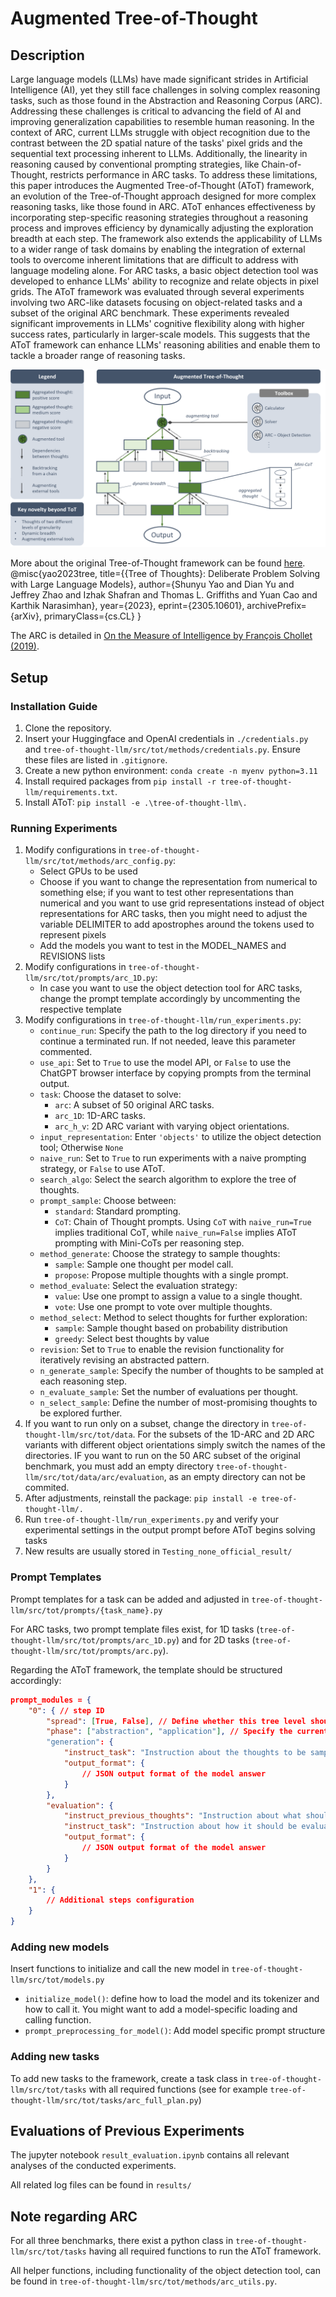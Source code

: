 # Augmented Tree-of-Thought

## Description
Large language models (LLMs) have made significant strides in Artificial Intelligence (AI), yet they still face challenges in solving complex reasoning tasks, such as those found in the Abstraction and Reasoning Corpus (ARC). Addressing these challenges is critical to advancing the field of AI and improving generalization capabilities to resemble human reasoning. In the context of ARC, current LLMs struggle with object recognition due to the contrast between the 2D spatial nature of the tasks' pixel grids and the sequential text processing inherent to LLMs. Additionally, the linearity in reasoning caused by conventional prompting strategies, like Chain-of-Thought, restricts performance in ARC tasks. To address these limitations, this paper introduces the Augmented Tree-of-Thought (AToT) framework, an evolution of the Tree-of-Thought approach designed for more complex reasoning tasks, like those found in ARC. AToT enhances effectiveness by incorporating step-specific reasoning strategies throughout a reasoning process and improves efficiency by dynamically adjusting the exploration breadth at each step. The framework also extends the applicability of LLMs to a wider range of task domains by enabling the integration of external tools to overcome inherent limitations that are difficult to address with language modeling alone. For ARC tasks, a basic object detection tool was developed to enhance LLMs' ability to recognize and relate objects in pixel grids. The AToT framework was evaluated through several experiments involving two ARC-like datasets focusing on object-related tasks and a subset of the original ARC benchmark. These experiments revealed significant improvements in LLMs' cognitive flexibility along with higher success rates, particularly in larger-scale models. This suggests that the AToT framework can enhance LLMs' reasoning abilities and enable them to tackle a broader range of reasoning tasks.

![Augmented Tree-of-Thought Framework](images/AToT_prompting.png)

More about the original Tree-of-Thought framework can be found [here](https://github.com/princeton-nlp/tree-of-thought-llm).
@misc{yao2023tree,
      title={{Tree of Thoughts}: Deliberate Problem Solving with Large Language Models}, 
      author={Shunyu Yao and Dian Yu and Jeffrey Zhao and Izhak Shafran and Thomas L. Griffiths and Yuan Cao and Karthik Narasimhan},
      year={2023},
      eprint={2305.10601},
      archivePrefix={arXiv},
      primaryClass={cs.CL}
}

The ARC is detailed in [On the Measure of Intelligence by François Chollet (2019)](http://arxiv.org/abs/1911.01547).

## Setup

### Installation Guide
1. Clone the repository.
2. Insert your Huggingface and OpenAI credentials in `./credentials.py` and `tree-of-thought-llm/src/tot/methods/credentials.py`. Ensure these files are listed in `.gitignore`.
3. Create a new python environment: `conda create -n myenv python=3.11`
4. Install required packages from `pip install -r tree-of-thought-llm/requirements.txt`.
5. Install AToT: `pip install -e .\tree-of-thought-llm\.`

### Running Experiments
1. Modify configurations in `tree-of-thought-llm/src/tot/methods/arc_config.py`:
    - Select GPUs to be used
    - Choose if you want to change the representation from numerical to something else; if you want to test other representations than numerical and you want to use grid representations instead of object representations for ARC tasks, then you might need to adjust the variable DELIMITER to add apostrophes around the tokens used to represent pixels 
    - Add the models you want to test in the MODEL_NAMES and REVISIONS lists
2. Modify configurations in `tree-of-thought-llm/src/tot/prompts/arc_1D.py`:
    - In case you want to use the object detection tool for ARC tasks, change the prompt template accordingly by uncommenting the respective template
3. Modify configurations in `tree-of-thought-llm/run_experiments.py`:
    - `continue_run`: Specify the path to the log directory if you need to continue a terminated run. If not needed, leave this parameter commented.
    - `use_api`: Set to `True` to use the model API, or `False` to use the ChatGPT browser interface by copying prompts from the terminal output.
    - `task`: Choose the dataset to solve:
        - `arc`: A subset of 50 original ARC tasks.
        - `arc_1D`: 1D-ARC tasks.
        - `arc_h_v`: 2D ARC variant with varying object orientations.
    - `input_representation`: Enter `'objects'` to utilize the object detection tool; Otherwise `None`
    - `naive_run`: Set to `True` to run experiments with a naive prompting strategy, or `False` to use AToT.
    - `search_algo`: Select the search algorithm to explore the tree of thoughts.
    - `prompt_sample`: Choose between:
        - `standard`: Standard prompting.
        - `CoT`: Chain of Thought prompts. Using `CoT` with `naive_run=True` implies traditional CoT, while `naive_run=False` implies AToT prompting with Mini-CoTs per reasoning step.
    - `method_generate`: Choose the strategy to sample thoughts:
        - `sample`: Sample one thought per model call.
        - `propose`: Propose multiple thoughts with a single prompt.
    - `method_evaluate`: Select the evaluation strategy:
        - `value`: Use one prompt to assign a value to a single thought.
        - `vote`: Use one prompt to vote over multiple thoughts.
    - `method_select`: Method to select thoughts for further exploration:
        - `sample`: Sample thought based on probability distribution
        - `greedy`: Select best thoughts by value 
    - `revision`: Set to `True` to enable the revision functionality for iteratively revising an abstracted pattern.
    - `n_generate_sample`: Specify the number of thoughts to be sampled at each reasoning step.
    - `n_evaluate_sample`: Set the number of evaluations per thought.
    - `n_select_sample`: Define the number of most-promising thoughts to be explored further.
4. If you want to run only on a subset, change the directory in `tree-of-thought-llm/src/tot/data`. For the subsets of the 1D-ARC and 2D ARC variants with different object orientations simply switch the names of the directories. IF you want to run on the 50 ARC subset of the original benchmark, you must add an empty directory `tree-of-thought-llm/src/tot/data/arc/evaluation`, as an empty directory can not be commited.
5. After adjustments, reinstall the package: `pip install -e tree-of-thought-llm/.`
6. Run `tree-of-thought-llm/run_experiments.py` and verify your experimental settings in the output prompt before AToT begins solving tasks
7. New results are usually stored in `Testing_none_official_result/`

### Prompt Templates
Prompt templates for a task can be added and adjusted in `tree-of-thought-llm/src/tot/prompts/{task_name}.py`

For ARC tasks, two prompt template files exist, for 1D tasks (`tree-of-thought-llm/src/tot/prompts/arc_1D.py`) and for 2D tasks (`tree-of-thought-llm/src/tot/prompts/arc.py`). 

Regarding the AToT framework, the template should be structured accordingly:
```json
prompt_modules = {
    "0": { // step ID
        "spread": [True, False], // Define whether this tree level should be broadly explored or not
        "phase": ["abstraction", "application"], // Specify the current phase: abstraction or application of transformation
        "generation": {
            "instruct_task": "Instruction about the thoughts to be sampled",
            "output_format": {
                // JSON output format of the model answer
            }
        },
        "evaluation": {
            "instruct_previous_thoughts": "Instruction about what should be evaluated", 
            "instruct_task": "Instruction about how it should be evaluated", // 
            "output_format": {
                // JSON output format of the model answer
            }
        }
    },
    "1": {
        // Additional steps configuration
    }
}
```

### Adding new models
Insert functions to initialize and call the new model in `tree-of-thought-llm/src/tot/models.py`
- `initialize_model()`: define how to load the model and its tokenizer and how to call it. You might want to add a model-specific loading and calling function.
- `prompt_preprocessing_for_model()`: Add model specific prompt structure

### Adding new tasks
To add new tasks to the framework, create a task class in `tree-of-thought-llm/src/tot/tasks` with all required functions (see for example `tree-of-thought-llm/src/tot/tasks/arc_full_plan.py`)

## Evaluations of Previous Experiments
The jupyter notebook `result_evaluation.ipynb` contains all relevant analyses of the conducted experiments.

All related log files can be found in `results/`


## Note regarding ARC
For all three benchmarks, there exist a python class in `tree-of-thought-llm/src/tot/tasks` having all required functions to run the AToT framework. 

All helper functions, including functionality of the object detection tool, can be found in `tree-of-thought-llm/src/tot/methods/arc_utils.py`.